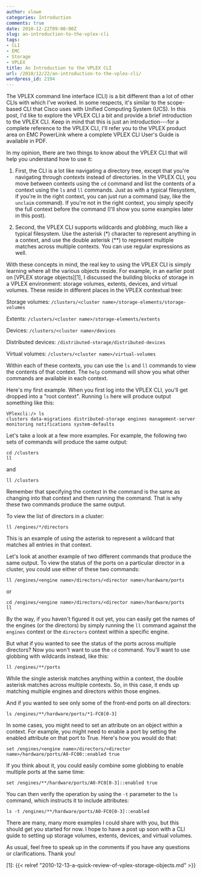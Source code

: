 ```yaml
---
author: slowe
categories: Introduction
comments: true
date: 2010-12-22T09:00:00Z
slug: an-introduction-to-the-vplex-cli
tags:
- CLI
- EMC
- Storage
- VPLEX
title: An Introduction to the VPLEX CLI
url: /2010/12/22/an-introduction-to-the-vplex-cli/
wordpress_id: 2194
---
```


The VPLEX command line interface (CLI) is a bit different than a lot of other CLIs with which I've worked. In some respects, it's similar to the scope-based CLI that Cisco uses with Unified Computing System (UCS). In this post, I'd like to explore the VPLEX CLI a bit and provide a brief introduction to the VPLEX CLI. Keep in mind that this is just an introduction---for a complete reference to the VPLEX CLI, I'll refer you to the VPLEX product area on EMC PowerLink where a complete VPLEX CLI User's Guide is available in PDF.

In my opinion, there are two things to know about the VPLEX CLI that will help you understand how to use it:

1. First, the CLI is a lot like navigating a directory tree, except that you're navigating through _contexts_ instead of directories. In the VPLEX CLI, you move between contexts using the `cd` command and list the contents of a context using the `ls` and `ll` commands. Just as with a typical filesystem, if you're in the right context, you can just run a command (say, like the `unclaim` command). If you're not in the right context, you simply specify the full context before the command (I'll show you some examples later in this post).

2. Second, the VPLEX CLI supports wildcards and _globbing_, much like a typical filesystem. Use the asterisk (\*) character to represent anything in a context, and use the double asterisk (\*\*) to represent multiple matches across multiple contexts. You can use regular expressions as well.

With these concepts in mind, the real key to using the VPLEX CLI is simply learning where all the various objects reside. For example, in an earlier post on [VPLEX storage objects][1], I discussed the building blocks of storage in a VPLEX environment: storage volumes, extents, devices, and virtual volumes. These reside in different places in the VPLEX contextual tree:

Storage volumes: `/clusters/<cluster name>/storage-elements/storage-volumes`  

Extents: `/clusters/<cluster name>/storage-elements/extents`  

Devices: `/clusters/<cluster name>/devices`  

Distributed devices: `/distributed-storage/distributed-devices`  

Virtual volumes: `/clusters/<cluster name>/virtual-volumes`

Within each of these contexts, you can use the `ls` and `ll` commands to view the contents of that context. The `help` command will show you what other commands are available in each context.

Here's my first example. When you first log into the VPLEX CLI, you'll get dropped into a "root context". Running `ls` here will produce output something like this:

	VPlexcli:/> ls  
	clusters data-migrations distributed-storage engines management-server  
	monitoring notifications system-defaults

Let's take a look at a few more examples. For example, the following two sets of commands will produce the same output:

	cd /clusters  
	ll

and

	ll /clusters

Remember that specifying the context in the command is the same as changing into that context and then running the command. That is why these two commands produce the same output.

To view the list of directors in a cluster:

	ll /engines/*/directors

This is an example of using the asterisk to represent a wildcard that matches all entries in that context.

Let's look at another example of two different commands that produce the same output. To view the status of the ports on a particular director in a cluster, you could use either of these two commands:

	ll /engines/<engine name>/directors/<director name>/hardware/ports

or

	cd /engines/<engine name>/directors/<director name>/hardware/ports  
	ll

By the way, if you haven't figured it out yet, you can easily get the names of the engines (or the directors) by simply running the `ll` command against the `engines` context or the `directors` context within a specific engine.

But what if you wanted to see the status of the ports across multiple directors? Now you won't want to use the `cd` command. You'll want to use globbing with wildcards instead, like this:

	ll /engines/**/ports

While the single asterisk matches anything within a context, the double asterisk matches across multiple contexts. So, in this case, it ends up matching multiple engines and directors within those engines.

And if you wanted to see only some of the front-end ports on all directors:

	ls /engines/**/hardware/ports/*1-FC0[0-3]

In some cases, you might need to set an attribute on an object within a context. For example, you might need to enable a port by setting the enabled attribute on that port to True. Here's how you would do that:

	set /engines/<engine name>/directors/<director name>/hardware/ports/A0-FC00::enabled true

If you think about it, you could easily combine some globbing to enable multiple ports at the same time:

	set /engines/**/hardware/ports/A0-FC0[0-3]::enabled true

You can then verify the operation by using the `-t` parameter to the `ls` command, which instructs it to include attributes:

	ls -t /engines/**/hardware/ports/A0-FC0[0-3]::enabled

There are many, many more examples I could share with you, but this should get you started for now. I hope to have a post up soon with a CLI guide to setting up storage volumes, extents, devices, and virtual volumes.

As usual, feel free to speak up in the comments if you have any questions or clarifications. Thank you!

[1]: {{< relref "2010-12-13-a-quick-review-of-vplex-storage-objects.md" >}}
